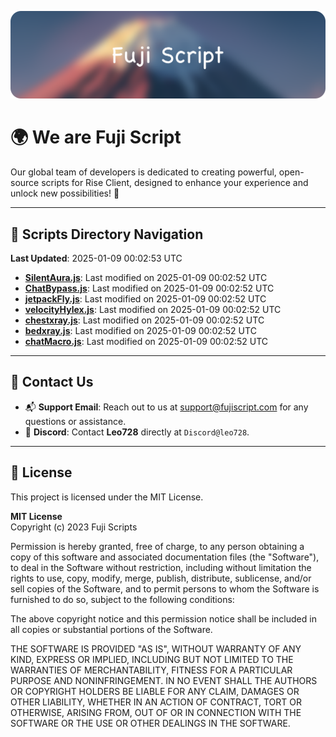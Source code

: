 ![Banner](.github/b.webp)

# 🌍 **We are Fuji Script**

Our global team of developers is dedicated to creating powerful, open-source scripts for Rise Client, designed to enhance your experience and unlock new possibilities! 🌟

---
<!-- SCRIPTS_NAVIGATION_START -->
## 📂 **Scripts Directory Navigation**

**Last Updated**: 2025-01-09 00:02:53 UTC

- **[SilentAura.js](scripts/SilentAura.js)**: Last modified on 2025-01-09 00:02:52 UTC
- **[ChatBypass.js](scripts/ChatBypass.js)**: Last modified on 2025-01-09 00:02:52 UTC
- **[jetpackFly.js](scripts/jetpackFly.js)**: Last modified on 2025-01-09 00:02:52 UTC
- **[velocityHylex.js](scripts/velocityHylex.js)**: Last modified on 2025-01-09 00:02:52 UTC
- **[chestxray.js](scripts/chestxray.js)**: Last modified on 2025-01-09 00:02:52 UTC
- **[bedxray.js](scripts/bedxray.js)**: Last modified on 2025-01-09 00:02:52 UTC
- **[chatMacro.js](scripts/chatMacro.js)**: Last modified on 2025-01-09 00:02:52 UTC

<!-- SCRIPTS_NAVIGATION_END -->

---

## 💬 **Contact Us**  
- 📬 **Support Email**: Reach out to us at [support@fujiscript.com](mailto:support@fujiscript.com) for any questions or assistance.  
- 💬 **Discord**: Contact **Leo728** directly at `Discord@leo728`.

---

## 📜 **License**

This project is licensed under the MIT License.  

**MIT License**  
Copyright (c) 2023 Fuji Scripts  

Permission is hereby granted, free of charge, to any person obtaining a copy of this software and associated documentation files (the "Software"), to deal in the Software without restriction, including without limitation the rights to use, copy, modify, merge, publish, distribute, sublicense, and/or sell copies of the Software, and to permit persons to whom the Software is furnished to do so, subject to the following conditions:  

The above copyright notice and this permission notice shall be included in all copies or substantial portions of the Software.  

THE SOFTWARE IS PROVIDED "AS IS", WITHOUT WARRANTY OF ANY KIND, EXPRESS OR IMPLIED, INCLUDING BUT NOT LIMITED TO THE WARRANTIES OF MERCHANTABILITY, FITNESS FOR A PARTICULAR PURPOSE AND NONINFRINGEMENT. IN NO EVENT SHALL THE AUTHORS OR COPYRIGHT HOLDERS BE LIABLE FOR ANY CLAIM, DAMAGES OR OTHER LIABILITY, WHETHER IN AN ACTION OF CONTRACT, TORT OR OTHERWISE, ARISING FROM, OUT OF OR IN CONNECTION WITH THE SOFTWARE OR THE USE OR OTHER DEALINGS IN THE SOFTWARE.  
